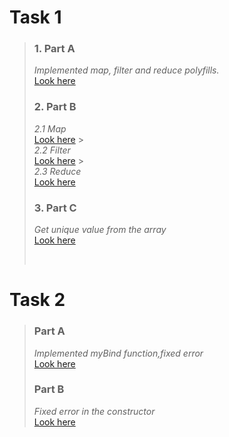 # Task 1

> ### 1. Part A
>
> _Implemented map, filter and reduce polyfills._ <br/> [Look here](https://codepen.io/Maria-Guk/pen/mdBdrZe?editors=1010)
>
> ### 2. Part B
>
> _2.1 Map_ <br/> [Look here](https://codepen.io/Maria-Guk/pen/bGoGwOg) > <br/> _2.2 Filter_ <br/> [Look here](https://codepen.io/Maria-Guk/pen/wvrvzNo) > <br/> _2.3 Reduce_ <br/> [Look here](https://codepen.io/Maria-Guk/pen/BawaBZw)
>
> ### 3. Part C
>
> _Get unique value from the array_ <br/> [Look here](https://codepen.io/Maria-Guk/pen/jOGOKyZ)
>
> <br/>

# Task 2

> ### Part A
>
> _Implemented myBind function,fixed error_ <br/>[Look here](https://codepen.io/Maria-Guk/pen/LYzEOZZ)
>
> ### Part B
>
> _Fixed error in the constructor_ <br/>[Look here](https://codepen.io/Maria-Guk/pen/wvraWaP)
